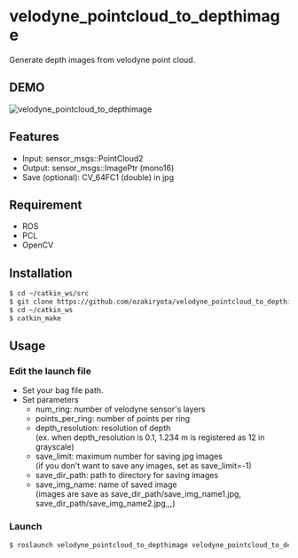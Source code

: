 # velodyne_pointcloud_to_depthimage
Generate depth images from velodyne point cloud.
## DEMO
![velodyne_pointcloud_to_depthimage](https://user-images.githubusercontent.com/37431972/85519804-04528a80-b63d-11ea-9445-fff72af9715f.png)
## Features
* Input: sensor_msgs::PointCloud2
* Output: sensor_msgs::ImagePtr (mono16)
* Save (optional): CV_64FC1 (double) in jpg
## Requirement
* ROS
* PCL
* OpenCV
## Installation
```bash
$ cd ~/catkin_ws/src
$ git clone https://github.com/ozakiryota/velodyne_pointcloud_to_depthimage
$ cd ~/catkin_ws
$ catkin_make
```
## Usage
### Edit the launch file
* Set your bag file path.
* Set parameters
  * num_ring: number of velodyne sensor's layers
  * points_per_ring: number of points per ring
  * depth_resolution: resolution of depth  
  (ex. when depth_resolution is 0.1, 1.234 m is registered as 12 in grayscale)
  * save_limit: maximum number for saving jpg images  
  (if you don't want to save any images, set as save_limit=-1)
  * save_dir_path: path to directory for saving images
  * save_img_name: name of saved image  
  (images are save as save_dir_path/save_img_name1.jpg, save_dir_path/save_img_name2.jpg,,,)
### Launch
```bash
$ roslaunch velodyne_pointcloud_to_depthimage velodyne_pointcloud_to_depthimage.launch
```
